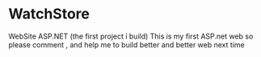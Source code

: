 # WatchStore
WebSite ASP.NET (the first project i build)
This is my first ASP.net web so please comment , and help me to build better and better web next time
